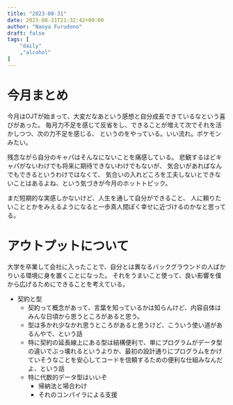 ```yaml
---
title: "2023-08-31"
date: 2023-08-31T21:32:42+09:00
author: "Naoya Furudono"
draft: false
tags: [
    "daily"
    ,"alcohol"
]
---
```


# 今月まとめ

今月はOJTが始まって、大変だなあという感想と自分成長できているなという喜びがあった。
毎月力不足を感じて反省をし、できることが増えて次でそれを活かしつつ、次の力不足を感じる、
というのをやっている。いい流れ。ポケモンみたい。

残念ながら自分のキャパはそんなにないことを痛感している。
悲観するほどキャパがないわけでも将来に期待できないわけでもないが、
気合いがあればなんでもできるというわけではなくて、
気合いの入れどころを工夫しないとできないことはあるよね、という気づきが今月のホットトピック。

まだ短期的な実感しかないけど、人生を通して自分ができること、
人に頼りたいこととかをみえるようになると一歩真人間ぽく幸せに近づけるのかなと思ってる。

# アウトプットについて

大学を卒業して会社に入ったことで、自分とは異なるバックグラウンドの人ばかりいる環境に身を置くことになった。
それをうまいこと使って、良い影響を僕から広げるためにできることを考えている。

- 契約と型
  - 契約って概念があって、言葉を知っているかは知らんけど、内容自体はみんな日頃から思うところがあると思う。
  - 型は多かれ少なかれ思うところがあると思うけど、こういう使い道があるんやで、という話
  - 特に契約の延長線上にある型は結構便利で、単にプログラムがデータ型の違いでぶっ壊れるというよりか、最初の設計通りにプログラムをかけていそうなことを安心してコードを信頼するための便利な仕組みなんだよ、という話
  - 特に代数的データ型はいいぞ
    - 帰納法と場合わけ
    - それのコンパイラによる支援

